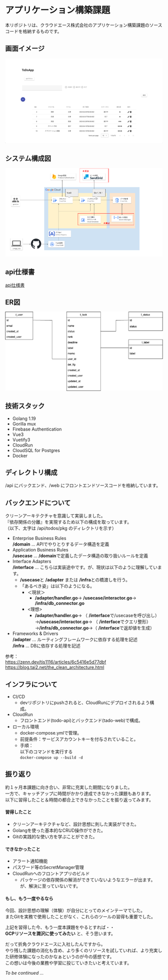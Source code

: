 # アプリケーション構築課題
本リポジトリは、クラウドエース株式会社のアプリケーション構築課題のソースコードを格納するものです。

## 画面イメージ
![image](images/image.png)

## システム構成図
![システム構成図](images/システム構成図.png)

## api仕様書
[api仕様書](api/api_compose.yml)

## ER図
![ER図](images/DB.png)

## 技術スタック
- Golang 1.19
- Gorilla mux
- Firebase Authentication
- Vue3
- Vuetify3
- CloudRun
- CloudSQL for Postgres
- Docker

## ディレクトリ構成
/api にバックエンド、/web にフロントエンドソースコードを格納しています。

## バックエンドについて  
クリーンアーキテクチャを意識して実装しました。  
『依存関係の分離』を実現するため以下の構成を取っています。  
（以下、太字は /api/todos/pkg のディレクトリを示す）
- Enterprise Business Rules  
**/domain** ... APIでやりとりするデータ構造を定義
- Application Business Rules  
**/usecase** ... **/domain**で定義したデータ構造の取り扱いルールを定義
- Interface Adapters  
**/interface** ... こちらは実装途中です。が、現状は以下のように理解しています。  
  - **/usecase**と **/adapter** または **/infra**との橋渡しを行う。
  - 「あるべき姿」は以下のようになる。
    - ＜現状＞ 
      - **/adapter/handler.go**→ **/usecase/interactor.go**→ **/infra/db_connector.go**
    - <理想>
      - **/adapter/handler.go**→ （ **/interface**で/usecaseを呼び出し）→**/usecase/interactor.go**→ （ **/interface**でクエリ整形）→**/infra/db_connector.go**→（ **/interface**で返却値を生成）
- Frameworks & Drivers   
**/adapter** ... ルーティングフレームワークに依存する処理を記述  
**/infra** ... DBに依存する処理を記述  

参考：  
https://zenn.dev/tis1116/articles/6c5416e5d77dbf  
https://blog.tai2.net/the_clean_architecture.html

## インフラについて
- CI/CD
  - devリポジトリにpushされると、CloudRunにデプロイされるよう構成。
- CloudRun
  - フロントエンド(todo-api)とバックエンド(tado-web)で構成。
- ローカル環境
  - docker-compose.ymlで管理。
  - 前提条件：サービスアカウントキーを付与されていること。
  - 手順：  
    以下のコマンドを実行する  
    ```docker-compose up --build -d```
    
## 振り返り
約１ヶ月本課題に向き合い、非常に充実した期間になりました。  
一方で、キャッチアップに時間がかかり達成できなかった課題もあります。  
以下に習得したこと＆時間の都合上できなかったことを振り返ってみます。  
#### 習得したこと
- クリーンアーキテクチャなど、設計思想に則した実装ができた。
- Golangを使った基本的なCRUD操作ができた。
- Gitの実践的な使い方を学ぶことができた。
#### できなかったこと
- アラート通知機能
- パスワード等のSecretManager管理
- CloudRunへのフロントアプリのビルド
  - パッケージの依存関係の解消ができていないようなエラーが出ます。が、解決に至っていないです。
#### もし、もう一度やるなら
今回、設計思想の理解（体験）が自分にとってのメインテーマでした。  
またGitを実務で使用したことがなく、これらのツールの習得も重要でした。  

上記を習得した今、もう一度本課題をやるとすれば・・  
**GCPリソースを潤沢に使ってみたい** と、そう思います。 

だって折角クラウドエースに入社したんですから。  
やり残した課題の消化も含め、より多くのリソースを試していれば、より充実した研修体験になったのかなぁというのが今の感想です。  
この想いは今後の業務や学習に投じていきたいと考えています。  

*To be continued ...*
